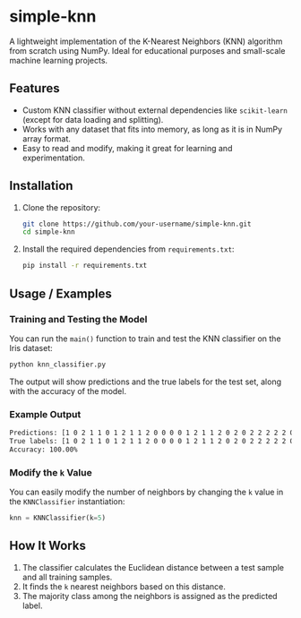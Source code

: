 # simple-knn

A lightweight implementation of the K-Nearest Neighbors (KNN) algorithm from scratch using NumPy. Ideal for educational purposes and small-scale machine learning projects.

## Features

- Custom KNN classifier without external dependencies like `scikit-learn` (except for data loading and splitting).
- Works with any dataset that fits into memory, as long as it is in NumPy array format.
- Easy to read and modify, making it great for learning and experimentation.

## Installation

1. Clone the repository:
   ```bash
   git clone https://github.com/your-username/simple-knn.git
   cd simple-knn
   ```

2. Install the required dependencies from `requirements.txt`:
   ```bash
   pip install -r requirements.txt
   ```

## Usage / Examples

### Training and Testing the Model
You can run the `main()` function to train and test the KNN classifier on the Iris dataset:

```bash
python knn_classifier.py
```

The output will show predictions and the true labels for the test set, along with the accuracy of the model.

### Example Output
```bash
Predictions: [1 0 2 1 1 0 1 2 1 1 2 0 0 0 0 1 2 1 1 2 0 2 0 2 2 2 2 2 0 0]
True labels: [1 0 2 1 1 0 1 2 1 1 2 0 0 0 0 1 2 1 1 2 0 2 0 2 2 2 2 2 0 0]
Accuracy: 100.00%
```

### Modify the `k` Value
You can easily modify the number of neighbors by changing the `k` value in the `KNNClassifier` instantiation:

```python
knn = KNNClassifier(k=5)
```

## How It Works
1. The classifier calculates the Euclidean distance between a test sample and all training samples.
2. It finds the `k` nearest neighbors based on this distance.
3. The majority class among the neighbors is assigned as the predicted label.

